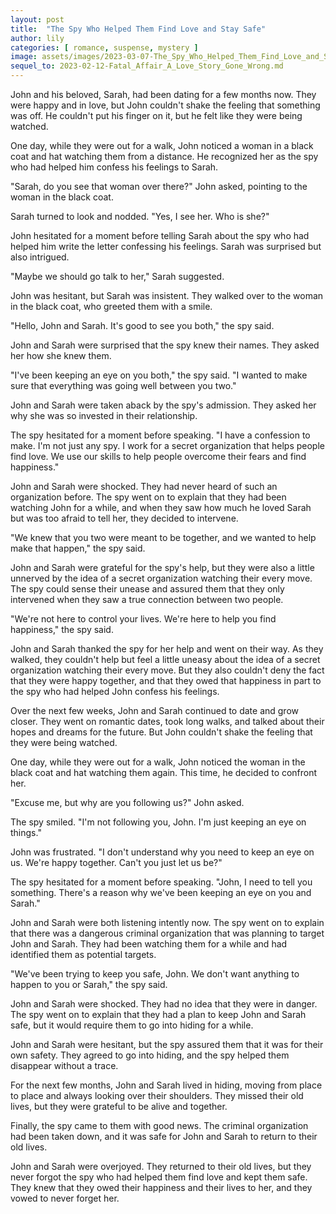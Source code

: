 ```yaml
---
layout: post
title:  "The Spy Who Helped Them Find Love and Stay Safe"
author: lily
categories: [ romance, suspense, mystery ]
image: assets/images/2023-03-07-The_Spy_Who_Helped_Them_Find_Love_and_Stay_Safe.png
sequel_to: 2023-02-12-Fatal_Affair_A_Love_Story_Gone_Wrong.md
---
```

John and his beloved, Sarah, had been dating for a few months now. They were happy and in love, but John couldn't shake the feeling that something was off. He couldn't put his finger on it, but he felt like they were being watched.

One day, while they were out for a walk, John noticed a woman in a black coat and hat watching them from a distance. He recognized her as the spy who had helped him confess his feelings to Sarah.

"Sarah, do you see that woman over there?" John asked, pointing to the woman in the black coat.

Sarah turned to look and nodded. "Yes, I see her. Who is she?"

John hesitated for a moment before telling Sarah about the spy who had helped him write the letter confessing his feelings. Sarah was surprised but also intrigued.

"Maybe we should go talk to her," Sarah suggested.

John was hesitant, but Sarah was insistent. They walked over to the woman in the black coat, who greeted them with a smile.

"Hello, John and Sarah. It's good to see you both," the spy said.

John and Sarah were surprised that the spy knew their names. They asked her how she knew them.

"I've been keeping an eye on you both," the spy said. "I wanted to make sure that everything was going well between you two."

John and Sarah were taken aback by the spy's admission. They asked her why she was so invested in their relationship.

The spy hesitated for a moment before speaking. "I have a confession to make. I'm not just any spy. I work for a secret organization that helps people find love. We use our skills to help people overcome their fears and find happiness."

John and Sarah were shocked. They had never heard of such an organization before. The spy went on to explain that they had been watching John for a while, and when they saw how much he loved Sarah but was too afraid to tell her, they decided to intervene.

"We knew that you two were meant to be together, and we wanted to help make that happen," the spy said.

John and Sarah were grateful for the spy's help, but they were also a little unnerved by the idea of a secret organization watching their every move. The spy could sense their unease and assured them that they only intervened when they saw a true connection between two people.

"We're not here to control your lives. We're here to help you find happiness," the spy said.

John and Sarah thanked the spy for her help and went on their way. As they walked, they couldn't help but feel a little uneasy about the idea of a secret organization watching their every move. But they also couldn't deny the fact that they were happy together, and that they owed that happiness in part to the spy who had helped John confess his feelings.

Over the next few weeks, John and Sarah continued to date and grow closer. They went on romantic dates, took long walks, and talked about their hopes and dreams for the future. But John couldn't shake the feeling that they were being watched.

One day, while they were out for a walk, John noticed the woman in the black coat and hat watching them again. This time, he decided to confront her.

"Excuse me, but why are you following us?" John asked.

The spy smiled. "I'm not following you, John. I'm just keeping an eye on things."

John was frustrated. "I don't understand why you need to keep an eye on us. We're happy together. Can't you just let us be?"

The spy hesitated for a moment before speaking. "John, I need to tell you something. There's a reason why we've been keeping an eye on you and Sarah."

John and Sarah were both listening intently now. The spy went on to explain that there was a dangerous criminal organization that was planning to target John and Sarah. They had been watching them for a while and had identified them as potential targets.

"We've been trying to keep you safe, John. We don't want anything to happen to you or Sarah," the spy said.

John and Sarah were shocked. They had no idea that they were in danger. The spy went on to explain that they had a plan to keep John and Sarah safe, but it would require them to go into hiding for a while.

John and Sarah were hesitant, but the spy assured them that it was for their own safety. They agreed to go into hiding, and the spy helped them disappear without a trace.

For the next few months, John and Sarah lived in hiding, moving from place to place and always looking over their shoulders. They missed their old lives, but they were grateful to be alive and together.

Finally, the spy came to them with good news. The criminal organization had been taken down, and it was safe for John and Sarah to return to their old lives.

John and Sarah were overjoyed. They returned to their old lives, but they never forgot the spy who had helped them find love and kept them safe. They knew that they owed their happiness and their lives to her, and they vowed to never forget her.